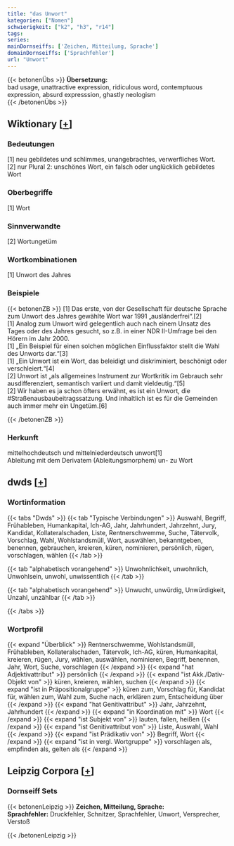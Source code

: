 ```yaml
---
title: "das Unwort"
kategorien: ["Nomen"]
schwierigkeit: ["k2", "h3", "r14"]
tags:
series:
mainDornseiffs: ['Zeichen, Mitteilung, Sprache']
domainDornseiffs: ['Sprachfehler']
url: "Unwort"
---
```


{{< betonenÜbs >}}
**Übersetzung:**  
bad usage, unattractive expression, ridiculous word, contemptuous expression, absurd expresssion, ghastly neologism  
{{< /betonenÜbs >}}

## Wiktionary [[+](https://de.wiktionary.org/wiki/Unwort)]

### Bedeutungen
[1] neu gebildetes und schlimmes, unangebrachtes, verwerfliches Wort.  
[2] nur Plural 2: unschönes Wort, ein falsch oder unglücklich gebildetes Wort  

### Oberbegriffe
[1] Wort  

### Sinnverwandte
[2] Wortungetüm  

### Wortkombinationen
[1] Unwort des Jahres  

### Beispiele
{{< betonenZB >}}
[1] Das erste, von der Gesellschaft für deutsche Sprache zum Unwort des Jahres gewählte Wort war 1991 „ausländerfrei“.[2]  
[1] Analog zum Unwort wird gelegentlich auch nach einem Unsatz des Tages oder des Jahres gesucht, so z.B. in einer NDR II-Umfrage bei den Hörern im Jahr 2000.  
[1] „Ein Beispiel für einen solchen möglichen Einflussfaktor stellt die Wahl des Unworts dar.“[3]  
[1] „Ein Unwort ist ein Wort, das beleidigt und diskriminiert, beschönigt oder verschleiert.“[4]  
[2] Unwort ist „als allgemeines Instrument zur Wortkritik im Gebrauch sehr ausdifferenziert, semantisch variiert und damit vieldeutig.“[5]  
[2] Wir haben es ja schon öfters erwähnt, es ist ein Unwort, die ‪#‎Straßenausbaubeitragssatzung‬. Und inhaltlich ist es für die Gemeinden auch immer mehr ein Ungetüm.[6]  

{{< /betonenZB >}}
### Herkunft
mittelhochdeutsch und mittelniederdeutsch unwort[1]  
Ableitung mit dem Derivatem (Ableitungsmorphem) un- zu Wort  



## dwds [[+](https://www.dwds.de/wb/Unwort)]

### Wortinformation
{{< tabs "Dwds" >}}
{{< tab "Typische Verbindungen" >}}
Auswahl, Begriff, Frühableben, Humankapital, Ich-AG, Jahr, Jahrhundert, Jahrzehnt, Jury, Kandidat, Kollateralschaden, Liste, Rentnerschwemme, Suche, Tätervolk, Vorschlag, Wahl, Wohlstandsmüll, Wort, auswählen, bekanntgeben, benennen, gebrauchen, kreieren, küren, nominieren, persönlich, rügen, vorschlagen, wählen
{{< /tab >}}

{{< tab "alphabetisch vorangehend" >}}
Unwohnlichkeit, unwohnlich, Unwohlsein, unwohl, unwissentlich
{{< /tab >}}

{{< tab "alphabetisch vorangehend" >}}
Unwucht, unwürdig, Unwürdigkeit, Unzahl, unzählbar
{{< /tab >}}

{{< /tabs >}}

### Wortprofil
{{< expand "Überblick" >}} Rentnerschwemme, Wohlstandsmüll, Frühableben, Kollateralschaden, Tätervolk, Ich-AG, küren, Humankapital, kreieren, rügen, Jury, wählen, auswählen, nominieren, Begriff, benennen, Jahr, Wort, Suche, vorschlagen {{< /expand >}}
{{< expand "hat Adjektivattribut" >}} persönlich {{< /expand >}}
{{< expand "ist Akk./Dativ-Objekt von" >}} küren, kreieren, wählen, suchen {{< /expand >}}
{{< expand "ist in Präpositionalgruppe" >}} küren zum, Vorschlag für, Kandidat für, wählen zum, Wahl zum, Suche nach, erklären zum, Entscheidung über {{< /expand >}}
{{< expand "hat Genitivattribut" >}} Jahr, Jahrzehnt, Jahrhundert {{< /expand >}}
{{< expand "in Koordination mit" >}} Wort {{< /expand >}}
{{< expand "ist Subjekt von" >}} lauten, fallen, heißen {{< /expand >}}
{{< expand "ist Genitivattribut von" >}} Liste, Auswahl, Wahl {{< /expand >}}
{{< expand "ist Prädikativ von" >}} Begriff, Wort {{< /expand >}}
{{< expand "ist in vergl. Wortgruppe" >}} vorschlagen als, empfinden als, gelten als {{< /expand >}}

## Leipzig Corpora [[+](https://corpora.uni-leipzig.de/en/res?word=Unwort&corpusId=deu_newscrawl-public_2018)]

### Dornseiff Sets
{{< betonenLeipzig >}}
**Zeichen, Mitteilung, Sprache:**  
**Sprachfehler:** Druckfehler, Schnitzer, Sprachfehler, Unwort, Versprecher, Verstoß  

{{< /betonenLeipzig >}}
